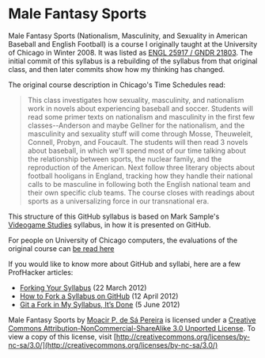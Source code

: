 Male Fantasy Sports
===================

Male Fantasy Sports (Nationalism, Masculinity, and Sexuality in American Baseball and English Football) is a course I originally taught at the University of Chicago in Winter 2008. It was listed as [ENGL 25917 / GNDR 21803](http://english.uchicago.edu/course_search/results/fantasy%20sports). The initial commit of this syllabus is a rebuilding of the syllabus from that original class, and then later commits show how my thinking has changed.

The original course description in Chicago's Time Schedules read:

> This class investigates how sexuality, masculinity, and nationalism work in novels about experiencing baseball and soccer. Students will read some primer texts on nationalism and masculinity in the first few classes--Anderson and maybe Gellner for the nationalism, and the masculinity and sexuality stuff will come through Mosse, Theuweleit, Connell, Probyn, and Foucault. The students will then read 3 novels about baseball, in which we'll spend most of our time talking about the relationship between sports, the nuclear family, and the reproduction of the American. Next follow three literary objects about football hooligans in England, tracking how they handle their national calls to be masculine in following both the English national team and their own specific club teams. The course closes with readings about sports as a universalizing force in our transnational era.

This structure of this GitHub syllabus is based on Mark Sample's [Videogame Studies](https://github.com/samplereality/videogame-studies) syllabus, in how it is presented on GitHub. 

For people on University of Chicago computers, the evaluations of the original course can [be read here](https://classes.uchicago.edu/loggedin/evaluation.php?id=4501)

If you would like to know more about GitHub and syllabi, here are a few ProfHacker articles:

* [Forking Your Syllabus](http://chronicle.com/blogs/profhacker/forking-your-syllabus/39137) (22 March 2012)
* [How to Fork a Syllabus on GitHub](http://chronicle.com/blogs/profhacker/how-to-fork-a-syllabus-on-github/39447) (12 April 2012)
* [Git a Fork in My Syllabus, It’s Done](https://chronicle.com/blogs/profhacker/git-a-fork-in-my-syllabus-its-done/40331) (5 June 2012)

Male Fantasy Sports by [Moacir P. de Sá Pereira](http://moacir.com) is licensed under a [Creative Commons Attribution-NonCommercial-ShareAlike 3.0 Unported License](http://creativecommons.org/licenses/by-nc-sa/3.0/). To view a copy of this license, visit [http://creativecommons.org/licenses/by-nc-sa/3.0/](http://creativecommons.org/licenses/by-nc-sa/3.0/)
